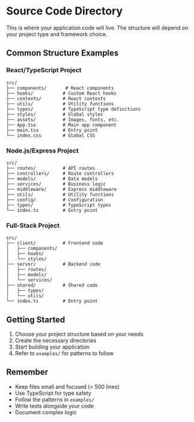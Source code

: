 # Source Code Directory

This is where your application code will live. The structure will depend on your project type and framework choice.

## Common Structure Examples

### React/TypeScript Project

```
src/
├── components/       # React components
├── hooks/           # Custom React hooks
├── contexts/        # React contexts
├── utils/           # Utility functions
├── types/           # TypeScript type definitions
├── styles/          # Global styles
├── assets/          # Images, fonts, etc.
├── App.tsx          # Main app component
├── main.tsx         # Entry point
└── index.css        # Global CSS
```

### Node.js/Express Project

```
src/
├── routes/          # API routes
├── controllers/     # Route controllers
├── models/          # Data models
├── services/        # Business logic
├── middleware/      # Express middleware
├── utils/           # Utility functions
├── config/          # Configuration
├── types/           # TypeScript types
└── index.ts         # Entry point
```

### Full-Stack Project

```
src/
├── client/          # Frontend code
│   ├── components/
│   ├── hooks/
│   └── styles/
├── server/          # Backend code
│   ├── routes/
│   ├── models/
│   └── services/
├── shared/          # Shared code
│   ├── types/
│   └── utils/
└── index.ts         # Entry point
```

## Getting Started

1. Choose your project structure based on your needs
2. Create the necessary directories
3. Start building your application
4. Refer to `examples/` for patterns to follow

## Remember

- Keep files small and focused (< 500 lines)
- Use TypeScript for type safety
- Follow the patterns in `examples/`
- Write tests alongside your code
- Document complex logic
